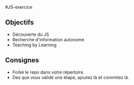 #JS-exercice

## Objectifs 

* Découverte du JS
* Recherche d'information autonome
* Teaching by Learning

## Consignes

* Forké le repo dans votre répertoire.
* Des que vous validé une étape, ajoutez là et commitez là.
